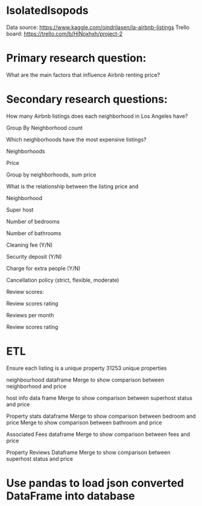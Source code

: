 # IsolatedIsopods

Data source: https://www.kaggle.com/oindrilasen/la-airbnb-listings
Trello board: https://trello.com/b/HiNoxhxh/project-2

# Primary research question: 
What are the main factors that influence Airbnb renting price?

# Secondary research questions:
How many Airbnb listings does each neighborhood in Los Angeles have?

Group By Neighborhood count

Which neighborhoods have the most expensive listings?

Neighborhoods

Price

Group by neighborhoods, sum price

What is the relationship between the listing price and

Neighborhood

Super host

Number of bedrooms

Number of bathrooms

Cleaning fee (Y/N)

Security deposit (Y/N)

Charge for extra people (Y/N)

Cancellation policy (strict, flexible, moderate)

Review scores: 

Review scores rating

Reviews per month

Review scores rating

# ETL
Ensure each listing is a unique property
31253 unique properties

neighbourhood dataframe
Merge to show comparison between neighborhood and price

host info data frame
Merge to show comparison between superhost status and price

Property stats dataframe
Merge to show comparison between bedroom and price
Merge to show comparison between bathroom and price

Associated Fees dataframe
Merge to show comparison between fees and price

Property Reviews Dataframe
Merge to show comparison between superhost status and price

# Use pandas to load json converted DataFrame into database
